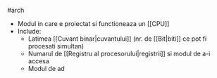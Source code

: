 #arch 
- Modul in care e proiectat si functioneaza un [[CPU]]
- Include:
	- Latimea [[Cuvant binar|cuvantului]] (nr. de [[Bit|biti]] ce pot fi procesati simultan)
	- Numarul de [[Registru al procesorului|registrii]] si modul de a-i accesa
	- Modul de ad